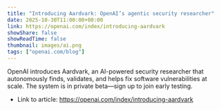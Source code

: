 ```yaml
---
title: "Introducing Aardvark: OpenAI’s agentic security researcher"
date: 2025-10-30T11:00:00+00:00
link: https://openai.com/index/introducing-aardvark
showShare: false
showReadTime: false
thumbnail: images/ai.png
tags: ["openai.com/blog"]
---
```

OpenAI introduces Aardvark, an AI-powered security researcher that autonomously finds, validates, and helps fix software vulnerabilities at scale. The system is in private beta—sign up to join early testing.

- Link to article: https://openai.com/index/introducing-aardvark